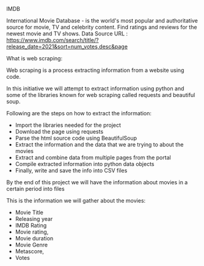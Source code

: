 IMDB

International Movie Database - is the world's most popular and authoritative source for movie, TV and celebrity content. Find ratings and reviews for the newest movie and TV shows.
Data Source URL : https://www.imdb.com/search/title/?release_date=2021&sort=num_votes,desc&page

What is web scraping:

Web scraping is a process extracting information from a website using code.

In this initiative we will attempt to extract information using python and some of the libraries known for web scraping called requests and beautiful soup.

Following are the steps on how to extract the information:

* Import the libraries needed for the project
* Download the page using requests
* Parse the html source code using BeautifulSoup
* Extract the information and the data that we are trying to about the movies
* Extract and combine data from multiple pages from the portal
* Compile extracted information into python data objects
* Finally, write and save the info into CSV files
  
 By the end of this project we will have the information about movies in a certain period into files

This is the information we will gather about the movies:

* Movie Title
* Releasing year
* IMDB Rating
* Movie rating,
* Movie duration
* Movie Genre
* Metascore,
* Votes
